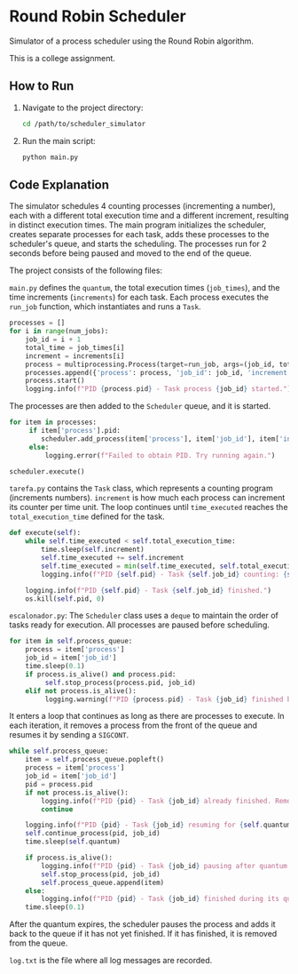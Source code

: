 # Round Robin Scheduler

Simulator of a process scheduler using the Round Robin algorithm.

This is a college assignment.

## How to Run

1. Navigate to the project directory:
    ```bash
    cd /path/to/scheduler_simulator
    ```
2. Run the main script:
    ```bash
    python main.py
    ```

## Code Explanation

The simulator schedules 4 counting processes (incrementing a number), each with a different total execution time and a different increment, resulting in distinct execution times. The main program initializes the scheduler, creates separate processes for each task, adds these processes to the scheduler's queue, and starts the scheduling. The processes run for 2 seconds before being paused and moved to the end of the queue.

The project consists of the following files:

`main.py` defines the `quantum`, the total execution times (`job_times`), and the time increments (`increments`) for each task. Each process executes the `run_job` function, which instantiates and runs a `Task`.

```python
processes = []
for i in range(num_jobs):
    job_id = i + 1
    total_time = job_times[i]
    increment = increments[i]
    process = multiprocessing.Process(target=run_job, args=(job_id, total_time, increment))
    processes.append({'process': process, 'job_id': job_id, 'increment': increment})
    process.start()
    logging.info(f"PID {process.pid} - Task process {job_id} started.")
```
The processes are then added to the `Scheduler` queue, and it is started.

```python
for item in processes:
     if item['process'].pid:
        scheduler.add_process(item['process'], item['job_id'], item['increment'])
     else:
         logging.error(f"Failed to obtain PID. Try running again.")

scheduler.execute()
```

`tarefa.py` contains the `Task` class, which represents a counting program (increments numbers). `increment` is how much each process can increment its counter per time unit. The loop continues until `time_executed` reaches the `total_execution_time` defined for the task.

```python
def execute(self):
    while self.time_executed < self.total_execution_time:
        time.sleep(self.increment)
        self.time_executed += self.increment
        self.time_executed = min(self.time_executed, self.total_execution_time)
        logging.info(f"PID {self.pid} - Task {self.job_id} counting: {self.time_executed:.2f} of {self.total_execution_time}")

    logging.info(f"PID {self.pid} - Task {self.job_id} finished.")
    os.kill(self.pid, 0)
```

`escalonador.py`: The `Scheduler` class uses a `deque` to maintain the order of tasks ready for execution. All processes are paused before scheduling.

```python
for item in self.process_queue:
    process = item['process']
    job_id = item['job_id']
    time.sleep(0.1) 
    if process.is_alive() and process.pid:
         self.stop_process(process.pid, job_id)
    elif not process.is_alive():
         logging.warning(f"PID {process.pid} - Task {job_id} finished before scheduling started.")
```
It enters a loop that continues as long as there are processes to execute. In each iteration, it removes a process from the front of the queue and resumes it by sending a `SIGCONT`.

```python
while self.process_queue:
    item = self.process_queue.popleft()
    process = item['process']
    job_id = item['job_id']
    pid = process.pid
    if not process.is_alive():
        logging.info(f"PID {pid} - Task {job_id} already finished. Removing from queue.")
        continue

    logging.info(f"PID {pid} - Task {job_id} resuming for {self.quantum}s.")
    self.continue_process(pid, job_id) 
    time.sleep(self.quantum) 

    if process.is_alive():
        logging.info(f"PID {pid} - Task {job_id} pausing after quantum.")
        self.stop_process(pid, job_id) 
        self.process_queue.append(item)
    else:
        logging.info(f"PID {pid} - Task {job_id} finished during its quantum.")
    time.sleep(0.1)
```
After the quantum expires, the scheduler pauses the process and adds it back to the queue if it has not yet finished. If it has finished, it is removed from the queue.

`log.txt` is the file where all log messages are recorded.
